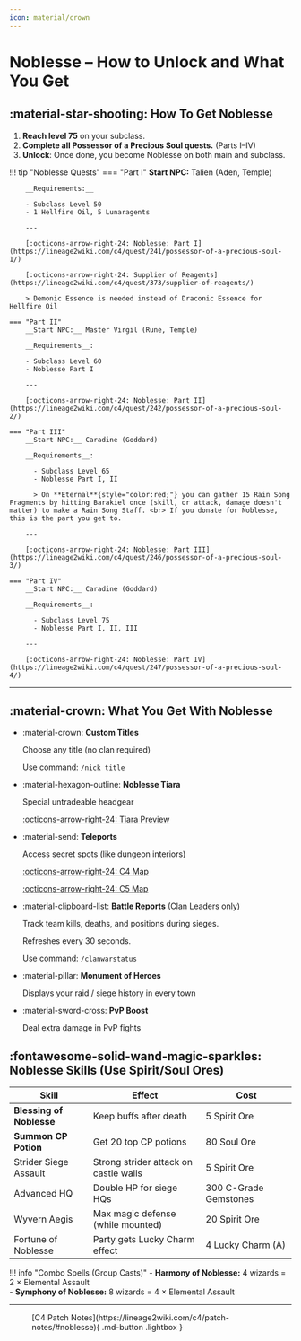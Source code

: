 ```yaml
---
icon: material/crown
--- 
```

<style>
.md-button {
    margin: 0.5rem;
}

.md-typeset__table {
    min-width: unset !important;
    width: auto !important;
    margin: 0 auto !important;
}
.md-typeset__scrollwrap {
    overflow: visible !important;
    margin: 0 auto !important;
    text-align: center;
}

</style>

# Noblesse – How to Unlock and What You Get

## :material-star-shooting: How To Get Noblesse

1. **Reach level 75** on your subclass.
2. **Complete all Possessor of a Precious Soul quests.** (Parts I–IV)
3. **Unlock**: Once done, you become Noblesse on both main and subclass.

!!! tip "Noblesse Quests"
    === "Part I"
        __Start NPC:__ Talien (Aden, Temple)

        __Requirements:__

        - Subclass Level 50
        - 1 Hellfire Oil, 5 Lunaragents

        ---

        [:octicons-arrow-right-24: Noblesse: Part I](https://lineage2wiki.com/c4/quest/241/possessor-of-a-precious-soul-1/)

        [:octicons-arrow-right-24: Supplier of Reagents](https://lineage2wiki.com/c4/quest/373/supplier-of-reagents/)

        > Demonic Essence is needed instead of Draconic Essence for Hellfire Oil

    === "Part II"
        __Start NPC:__ Master Virgil (Rune, Temple)

        __Requirements__:

        - Subclass Level 60
        - Noblesse Part I

        ---

        [:octicons-arrow-right-24: Noblesse: Part II](https://lineage2wiki.com/c4/quest/242/possessor-of-a-precious-soul-2/)
    
    === "Part III"
        __Start NPC:__ Caradine (Goddard)

        __Requirements__:
          
          - Subclass Level 65
          - Noblesse Part I, II

          > On **Eternal**{style="color:red;"} you can gather 15 Rain Song Fragments by hitting Barakiel once (skill, or attack, damage doesn't matter) to make a Rain Song Staff. <br> If you donate for Noblesse, this is the part you get to.
        
        ---

        [:octicons-arrow-right-24: Noblesse: Part III](https://lineage2wiki.com/c4/quest/246/possessor-of-a-precious-soul-3/)

    === "Part IV"
        __Start NPC:__ Caradine (Goddard)

        __Requirements__:

          - Subclass Level 75
          - Noblesse Part I, II, III
        
        ---

        [:octicons-arrow-right-24: Noblesse: Part IV](https://lineage2wiki.com/c4/quest/247/possessor-of-a-precious-soul-4/)


---

## :material-crown: What You Get With Noblesse

<div class="grid cards" markdown>


- :material-crown: **Custom Titles**  

    Choose any title (no clan required)  

    Use command: `/nick title`  

- :material-hexagon-outline: **Noblesse Tiara**   

    Special untradeable headgear
    
    [:octicons-arrow-right-24: Tiara Preview](https://postimg.cc/SNBRshH8)

- :material-send: **Teleports**

    Access secret spots (like dungeon interiors)  

    [:octicons-arrow-right-24: C4 Map](https://postimg.cc/56qctRsC)

    [:octicons-arrow-right-24: C5 Map](https://postimg.cc/7bpG4m67)  

-  :material-clipboard-list: **Battle Reports** (Clan Leaders only)

    Track team kills, deaths, and positions during sieges.

    Refreshes every 30 seconds.

    Use command: `/clanwarstatus`

    

- :material-pillar: **Monument of Heroes**

    Displays your raid / siege history in every town

- :material-sword-cross: **PvP Boost**  

    Deal extra damage in PvP fights  
  
</div>

## :fontawesome-solid-wand-magic-sparkles: Noblesse Skills (Use Spirit/Soul Ores)

| Skill                 | Effect                                | Cost                  |
|-----------------------|---------------------------------------|-----------------------|
| __Blessing of Noblesse__  | Keep buffs after death                | 5 Spirit Ore          |
| __Summon CP Potion__      | Get 20 top CP potions                 | 80 Soul Ore           |
| Strider Siege Assault | Strong strider attack on castle walls | 5 Spirit Ore          |
| Advanced HQ           | Double HP for siege HQs               | 300 C-Grade Gemstones |
| Wyvern Aegis          | Max magic defense (while mounted)     | 20 Spirit Ore         |
| Fortune of Noblesse   | Party gets Lucky Charm effect         | 4 Lucky Charm (A)     |


!!! info "Combo Spells (Group Casts)"
    - **Harmony of Noblesse:** 4 wizards = 2 × Elemental Assault  
    - **Symphony of Noblesse:** 8 wizards = 4 × Elemental Assault

---


<figure markdown="span">
[C4 Patch Notes](https://lineage2wiki.com/c4/patch-notes/#noblesse){ .md-button .lightbox }
</figure>